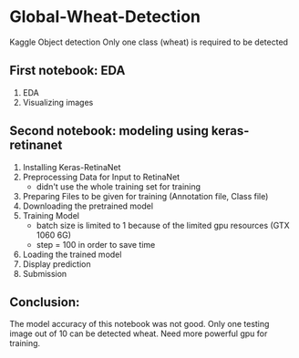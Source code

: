 # Global-Wheat-Detection
 Kaggle Object detection
 Only one class (wheat) is required to be detected

First notebook: EDA
-----------------------------------------------------------
1) EDA
2) Visualizing images

Second notebook: modeling using keras-retinanet
-----------------------------------------------------------
1) Installing Keras-RetinaNet
2) Preprocessing Data for Input to RetinaNet
   * didn't use the whole training set for training
3) Preparing Files to be given for training (Annotation file, Class file)
4) Downloading the pretrained model
5) Training Model
   * batch size is limited to 1 because of the limited gpu resources (GTX 1060 6G)
   * step = 100 in order to save time
6) Loading the trained model
7) Display prediction
8) Submission

Conclusion:
-----------------------------------------------------------
The model accuracy of this notebook was not good. Only one testing image out of 10 can be detected wheat. Need more powerful gpu for training.

